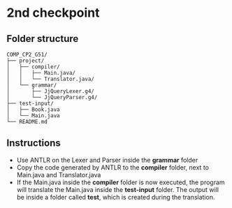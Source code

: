 # 2nd checkpoint

## Folder structure

```
COMP_CP2_G51/
├── project/
│   ├── compiler/
│   │   ├── Main.java/
│   │   └── Translator.java/
│   └── grammar/
│       ├── JjQueryLexer.g4/
│       └── JjQueryParser.g4/
├── test-input/
│   ├── Book.java
│   └── Main.java
└── README.md
```

## Instructions

- Use ANTLR on the Lexer and Parser inside the **grammar** folder
- Copy the code generated by ANTLR to the **compiler** folder, next to Main.java and Translator.java
- If the Main.java inside the **compiler** folder is now executed, the program will translate the Main.java inside the **test-input** folder. The output will be inside a folder called **test**, which is created during the translation.
